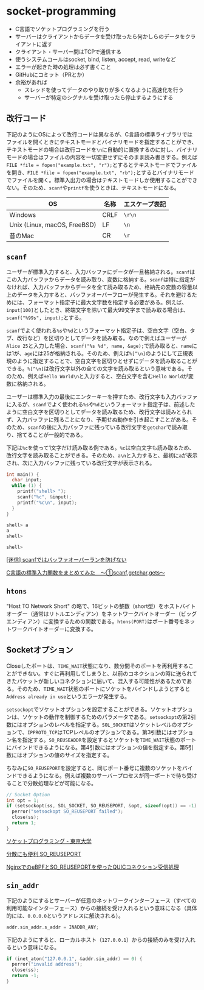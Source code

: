 # socket-programming

- C言語でソケットプログラミングを行う
- サーバーはクライアントからデータを受け取ったら何かしらのデータをクライアントに返す
- クライアント・サーバー間はTCPで通信する
- 使うシステムコールはsocket, bind, listen, accept, read, writeなど
- エラーが起きた時の処理は必ず書くこと
- GitHubにコミット（PRとか）
- 余裕があれば
  - スレッドを使ってデータのやり取りが多くなるように高速化を行う
  - サーバーが特定のシグナルを受け取ったら停止するようにする

## 改行コード

下記のようにOSによって改行コードは異なるが、C言語の標準ライブラリではファイルを開くときにテキストモードとバイナリモードを指定することができ、テキストモードの場合は改行コードを`\n`に自動的に置換するのに対し、バイナリモードの場合はファイルの内容を一切変更せずにそのまま読み書きする。例えば`FILE *file = fopen("example.txt", "r");`とするとテキストモードでファイルを開き、`FILE *file = fopen("example.txt", "rb");`とするとバイナリモードでファイルを開く。標準入出力の場合はテキストモードしか使用することができない。そのため、`scanf`や`printf`を使うときは、テキストモードになる。

| OS | 名称 | エスケープ表記 |
| --- | --- | --- |
| Windows | CRLF | `\r\n` |
| Unix (Linux, macOS, FreeBSD) | LF | `\n` |
| 昔のMac | CR | `\r` |

## `scanf`

ユーザーが標準入力すると、入力バッファにデータが一旦格納される。`scanf`はこの入力バッファからデータを読み取り、変数に格納する。`scanf`は特に指定がなければ、入力バッファからデータを全て読み取るため、格納先の変数の容量以上のデータを入力すると、バッファオーバーフローが発生する。それを避けるためには、フォーマット指定子に最大文字数を指定する必要がある。例えば、`input[100]`としたとき、終端文字を除いて最大99文字まで読み取る場合は、`scanf("%99s", input);`とする。

`scanf`でよく使われる`%s`や`%d`というフォーマット指定子は、空白文字（空白、タブ、改行など）を区切りとしてデータを読み取る。なので例えばユーザーが`Alice 25`と入力した場合、`scanf("%s %d", name, &age);`で読み取ると、`name`には1が、`age`には25が格納される。そのため、例えば`%[^\n]`のようにして正規表現のように指定することで、空白文字を区切りとせずにデータを読み取ることができる。`%[^\n]`は改行文字以外の全ての文字を読み取るという意味である。そのため、例えば`Hello World\n`と入力すると、空白文字を含む`Hello World`が変数に格納される。

ユーザーは標準入力の最後にエンターキーを押すため、改行文字も入力バッファに入るが、`scanf`でよく使われる`%s`や`%d`というフォーマット指定子は、前述したように空白文字を区切りとしてデータを読み取るため、改行文字は読みとられず、入力バッファに残ることになり、予期せぬ動作を引き起こすことがある。そのため、`scanf`の後に入力バッファに残っている改行文字を`getchar`で読み取り、捨てることが一般的である。

下記は`%c`を使って1文字だけ読み取る例である。`%c`は空白文字も読み取るため、改行文字を読み取ることができる。そのため、`a\n`と入力すると、最初に`a`が表示され、次に入力バッファに残っている改行文字が表示される。

```c
int main() {
  char input;
  while (1) {
    printf("shell> ");
    scanf("%c", &input);
    printf("%c\n", input);
  }
}
```

```sh
shell> a
a
shell> 

shell> 
```

[[迷信] scanfではバッファオーバーランを防げない](https://www.kijineko.co.jp/迷信-scanfではバッファオーバーランを防げない/)

[C言語の標準入力関数をまとめてみた　～①scanf,getchar,gets～](https://ameblo.jp/koshi-8-ginchaku/entry-12252499746.html)

## `htons`

"Host TO Network Short" の略で、16ビットの整数（short型）をホストバイトオーダー（通常はリトルエンディアン）をネットワークバイトオーダー（ビッグエンディアン）に変換するための関数である。`htons(PORT)`はポート番号をネットワークバイトオーダーに変換する。

## Socketオプション

Closeしたポートは、`TIME_WAIT`状態になり、数分間そのポートを再利用することができない。すぐに再利用してしまうと、以前のコネクションの時に送られてきたパケットが新しいコネクションに届いて、混入する可能性があるためである。そのため、`TIME_WAIT`状態のポートにソケットをバインドしようとすると`Address already in use`というエラーが発生する。

`setsockopt`でソケットオプションを設定することができる。ソケットオプションは、ソケットの動作を制御するためのパラメータである。`setsockopt`の第2引数にはオプションのレベルを指定する。`SOL_SOCKET`はソケットレベルのオプションで、`IPPROTO_TCP`はTCPレベルのオプションである。第3引数にはオプション名を指定する。`SO_REUSEADDR`を設定するとソケットを`TIME_WAIT`状態のポートにバインドできるようになる。第4引数にはオプションの値を指定する。第5引数にはオプションの値のサイズを指定する。

ちなみに`SO_REUSEPORT`を設定すると、同じポート番号に複数のソケットをバインドできるようになる。例えば複数のサーバープロセスが同一ポートで待ち受けることで分散処理などが可能になる。

```c
// Socket Option
int opt = 1;
if (setsockopt(ss, SOL_SOCKET, SO_REUSEPORT, &opt, sizeof(opt)) == -1) {
  perror("setsockopt SO_REUSEPORT failed");
  close(ss);
  return 1;
}
```

[ソケットプログラミング - 東京大学](https://i1i2i3.eidos.ic.i.u-tokyo.ac.jp/slides/socket.pdf)

[分散にも便利 SO_REUSEPORT](https://chienomi.org/articles/linux/202212-reuseport.htmls)

[NginxでのeBPFとSO_REUSEPORTを使ったQUICコネクション受信処理](https://medium.com/nttlabs/nginx-quic-ebpf-soreuseport-127c62112a8d)

## `sin_addr`

下記のようにするとサーバーが任意のネットワークインターフェース（すべての利用可能なインターフェース）からの接続を受け入れるという意味になる（具体的には、`0.0.0.0`というアドレスに解決される）。

```c
addr.sin_addr.s_addr = INADDR_ANY;
```

下記のようにすると、ローカルホスト（`127.0.0.1`）からの接続のみを受け入れるという意味になる。

```c
if (inet_aton("127.0.0.1", &addr.sin_addr) == 0) {
  perror("invalid address");
  close(ss);
  return -1;
}
```
